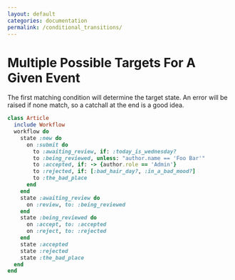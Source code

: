```yaml
---
layout: default
categories: documentation
permalink: /conditional_transitions/
---
```

# Multiple Possible Targets For A Given Event

The first matching condition will determine the target state.
An error will be raised if none match, so a catchall at the end is a good idea.

```ruby
class Article
  include Workflow
  workflow do
    state :new do
      on :submit do
        to :awaiting_review, if: :today_is_wednesday?
        to :being_reviewed, unless: "author.name == 'Foo Bar'"
        to :accepted, if: -> {author.role == 'Admin'}
        to :rejected, if: [:bad_hair_day?, :in_a_bad_mood?]
        to :the_bad_place
      end
    end
    state :awaiting_review do
      on :review, to: :being_reviewed
    end
    state :being_reviewed do
      on :accept, to: :accepted
      on :reject, to: :rejected
    end
    state :accepted
    state :rejected
    state :the_bad_place
  end
end
```
